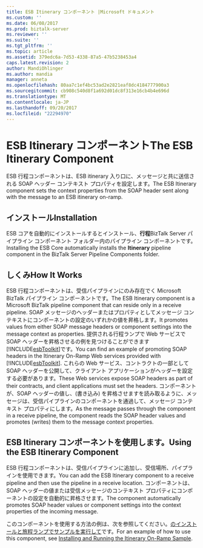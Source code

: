 ```yaml
---
title: ESB Itinerary コンポーネント |Microsoft ドキュメント
ms.custom: ''
ms.date: 06/08/2017
ms.prod: biztalk-server
ms.reviewer: ''
ms.suite: ''
ms.tgt_pltfrm: ''
ms.topic: article
ms.assetid: 379edc6a-7d53-4338-87a5-47b5238453a4
caps.latest.revision: 2
author: MandiOhlinger
ms.author: mandia
manager: anneta
ms.openlocfilehash: 80aa7c1ef4bc53ad2e2821eaf8dc4184777900a3
ms.sourcegitcommit: cb908c540d8f1a692d01dc8f313e16cb4b4e696d
ms.translationtype: MT
ms.contentlocale: ja-JP
ms.lasthandoff: 09/20/2017
ms.locfileid: "22294970"
---
```

# <a name="the-esb-itinerary-component"></a><span data-ttu-id="e168e-102">ESB Itinerary コンポーネント</span><span class="sxs-lookup"><span data-stu-id="e168e-102">The ESB Itinerary Component</span></span>
<span data-ttu-id="e168e-103">ESB 行程コンポーネントは、ESB itinerary 入り口に、メッセージと共に送信される SOAP ヘッダー コンテキスト プロパティを設定します。</span><span class="sxs-lookup"><span data-stu-id="e168e-103">The ESB Itinerary component sets the context properties from the SOAP header sent along with the message to an ESB itinerary on-ramp.</span></span>  
  
## <a name="installation"></a><span data-ttu-id="e168e-104">インストール</span><span class="sxs-lookup"><span data-stu-id="e168e-104">Installation</span></span>  
 <span data-ttu-id="e168e-105">ESB コアを自動的にインストールするとインストール、**行程**BizTalk Server パイプライン コンポーネント フォルダー内のパイプライン コンポーネントです。</span><span class="sxs-lookup"><span data-stu-id="e168e-105">Installing the ESB Core automatically installs the **Itinerary** pipeline component in the BizTalk Server Pipeline Components folder.</span></span>  
  
## <a name="how-it-works"></a><span data-ttu-id="e168e-106">しくみ</span><span class="sxs-lookup"><span data-stu-id="e168e-106">How It Works</span></span>  
 <span data-ttu-id="e168e-107">ESB 行程コンポーネントは、受信パイプラインにのみ存在でく Microsoft BizTalk パイプライン コンポーネントです。</span><span class="sxs-lookup"><span data-stu-id="e168e-107">The ESB Itinerary component is a Microsoft BizTalk pipeline component that can reside only in a receive pipeline.</span></span> <span data-ttu-id="e168e-108">SOAP メッセージのヘッダーまたはプロパティとしてメッセージ コンテキストにコンポーネントの設定のいずれかの値を昇格します。</span><span class="sxs-lookup"><span data-stu-id="e168e-108">It promotes values from either SOAP message headers or component settings into the message context as properties.</span></span> <span data-ttu-id="e168e-109">提供される行程ランプで Web サービスで SOAP ヘッダーを昇格させるの例を見つけることができます[!INCLUDE[esbToolkit](../includes/esbtoolkit-md.md)]です。</span><span class="sxs-lookup"><span data-stu-id="e168e-109">You can find an example of promoting SOAP headers in the Itinerary On-Ramp Web services provided with [!INCLUDE[esbToolkit](../includes/esbtoolkit-md.md)].</span></span> <span data-ttu-id="e168e-110">これらの Web サービス、コントラクトの一部として SOAP ヘッダーを公開して、クライアント アプリケーションがヘッダーを設定する必要があります。</span><span class="sxs-lookup"><span data-stu-id="e168e-110">These Web services expose SOAP headers as part of their contracts, and client applications must set the headers.</span></span> <span data-ttu-id="e168e-111">コンポーネントが、SOAP ヘッダーの値し、(書き込み) を昇格させますを読み取るように、メッセージは、受信パイプラインのコンポーネントを通過して、メッセージ コンテキスト プロパティにします。</span><span class="sxs-lookup"><span data-stu-id="e168e-111">As the message passes through the component in a receive pipeline, the component reads the SOAP header values and promotes (writes) them to the message context properties.</span></span>  
  
## <a name="using-the-esb-itinerary-component"></a><span data-ttu-id="e168e-112">ESB Itinerary コンポーネントを使用します。</span><span class="sxs-lookup"><span data-stu-id="e168e-112">Using the ESB Itinerary Component</span></span>  
 <span data-ttu-id="e168e-113">ESB 行程コンポーネントは、受信パイプラインに追加し、受信場所、パイプラインを使用できます。</span><span class="sxs-lookup"><span data-stu-id="e168e-113">You can add the ESB Itinerary component to a receive pipeline and then use the pipeline in a receive location.</span></span> <span data-ttu-id="e168e-114">コンポーネントは、SOAP ヘッダーの値または受信メッセージのコンテキスト プロパティにコンポーネントの設定を自動的に昇格させます。</span><span class="sxs-lookup"><span data-stu-id="e168e-114">The component automatically promotes SOAP header values or component settings into the context properties of the incoming message.</span></span>  
  
 <span data-ttu-id="e168e-115">このコンポーネントを使用する方法の例は、次を参照してください。[のインストールと旅程ランプでサンプルを実行して](../esb-toolkit/installing-and-running-the-itinerary-on-ramp-sample.md)です。</span><span class="sxs-lookup"><span data-stu-id="e168e-115">For an example of how to use this component, see [Installing and Running the Itinerary On-Ramp Sample](../esb-toolkit/installing-and-running-the-itinerary-on-ramp-sample.md).</span></span>